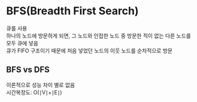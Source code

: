 # BFS(Breadth First Search)

큐를 사용  
하나의 노드에 방문하게 되면, 그 노드와 인접한 노드 중 방문한 적이 없는 다른 노드를 모두 큐에 넣음  
큐가 FIFO 구조이기 때문에 처음 넣었던 노드의 이웃 노드를 순차적으로 방문

## BFS vs DFS

이론적으로 성능 차이 별로 없음  
시간복장도: O(∣V∣+∣E∣)
